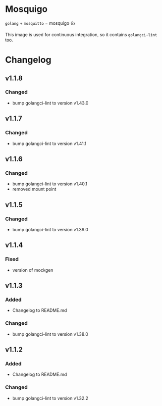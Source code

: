 # Mosquigo

`golang` + `mosquitto` = mosquigo :thumbsup:

This image is used for continuous integration, so it contains `golangci-lint` too.

# Changelog

## v1.1.8
### Changed
- bump golangci-lint to version v1.43.0

## v1.1.7
### Changed
- bump golangci-lint to version v1.41.1

## v1.1.6
### Changed
- bump golangci-lint to version v1.40.1
- removed mount point

## v1.1.5
### Changed
- bump golangci-lint to version v1.39.0

## v1.1.4
### Fixed
- version of mockgen

## v1.1.3

### Added

- Changelog to README.md

### Changed

- bump golangci-lint to version v1.38.0


## v1.1.2

### Added

- Changelog to README.md

### Changed

- bump golangci-lint to version v1.32.2
